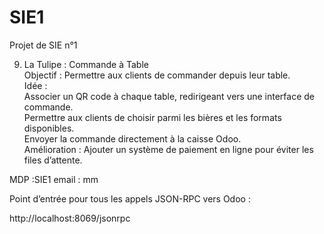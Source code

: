 # SIE1
Projet de SIE n°1


9. La Tulipe : Commande à Table  
Objectif : Permettre aux clients de commander depuis leur table.  
Idée :  
Associer un QR code à chaque table, redirigeant vers une interface de commande.  
Permettre aux clients de choisir parmi les bières et les formats disponibles.  
Envoyer la commande directement à la caisse Odoo.  
Amélioration : Ajouter un système de paiement en ligne pour éviter les files d’attente.  



MDP :SIE1
email : mm


Point d’entrée pour tous les appels JSON-RPC vers Odoo :

http://localhost:8069/jsonrpc
